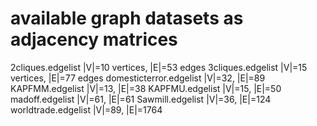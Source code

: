 # available graph datasets as adjacency matrices

2cliques.edgelist |V|=10 vertices, |E|=53 edges
3cliques.edgelist |V|=15 vertices, |E|=77 edges
domesticterror.edgelist |V|=32, |E|=89
KAPFMM.edgelist |V|=13, |E|=38
KAPFMU.edgelist |V|=15, |E|=50
madoff.edgelist |V|=61, |E|=61
Sawmill.edgelist |V|=36, |E|=124
worldtrade.edgelist |V|=89, |E|=1764
